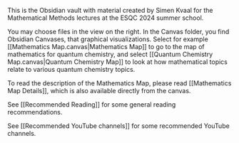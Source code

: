 This is the Obsidian vault with material created by Simen Kvaal for the Mathematical Methods lectures at the ESQC 2024 summer school.

You may choose files in the view on the right. In the Canvas folder, you find Obsidian Canvases, that graphical visualizations. Select for example [[Mathematics Map.canvas|Mathematics Map]] to go to the map of mathematics for quantum chemistry, and select [[Quantum Chemistry Map.canvas|Quantum Chemistry Map]] to look at how mathematical topics relate to various quantum chemistry topics.

To read the description of the Mathematics Map, please read [[Mathematics Map Details]], which is also available directly from the canvas.

See  [[Recommended Reading]] for some general reading recommendations.

See [[Recommended YouTube channels]] for some recommended YouTube channels.





